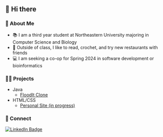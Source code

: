 ## 👋 Hi there 

### 🫧 About Me
- 📚 I am a third year student at Northeastern University majoring in Computer Science and Biology
- 🥟 Outside of class, I like to read, crochet, and try new restaurants with friends
- 💻 I am seeking a co-op for Spring 2024 in software development or bioinformatics

### 👩‍💻 Projects
- Java
   - [FloodIt Clone](https://github.com/lphan48/FloodItClone)
- HTML/CSS
   - [Personal Site (in progress)](https://laurenphan.neocities.org/)
 
### 💌 Connect
<a href="https://www.linkedin.com/in/laurenphan/">
    <img src="https://img.shields.io/badge/LinkedIn-blue?style=for-the-badge&logo=linkedin&logoColor=white" alt="LinkedIn Badge"/>
  </a>
  


